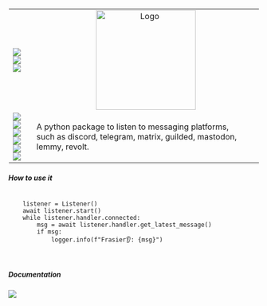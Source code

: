 
<table style="border: 1px solid transparent">
  <tr>
    <td>
<a href="https://talkytrader.github.io/wiki/"><img src="https://img.shields.io/badge/Wiki-%23000000.svg?style=for-the-badge&logo=wikipedia&logoColor=white"></a>
<a href="https://github.com/mraniki/tt/"><img src="https://img.shields.io/badge/github-%23000000.svg?style=for-the-badge&logo=github&logoColor=white"></a><br>
<a href="https://hub.docker.com/r/mraniki/tt"><img src="https://img.shields.io/docker/pulls/mraniki/tt?style=for-the-badge"></a><br>
    </td>
    <td align="center"><img width="200" alt="Logo" src="https://user-images.githubusercontent.com/8766259/242846519-f76331f6-8821-49eb-8f1c-06aedd8557be.jpeg"></td>
  </tr>
  <tr>
    <td>
      <a href="https://pypi.org/project/iamlistening/"><img src="https://img.shields.io/pypi/v/iamlistening?style=for-the-badge&logo=PyPI&logoColor=white"></a><br>
      <a href="https://pypi.org/project/iamlistening/"><img src="https://img.shields.io/pypi/dm/iamlistening?style=for-the-badge&logo=PyPI&logoColor=white&label=pypi&labelColor=grey"></a><br>
      <a href="https://github.com/mraniki/iamlistening/"><img src="https://img.shields.io/github/actions/workflow/status/mraniki/iamlistening/%F0%9F%91%B7Flow.yml?style=for-the-badge&logo=GitHub&logoColor=white"></a><br>
   <a href="https://talky.readthedocs.io/"><img src="https://readthedocs.org/projects/iamlistening/badge/?version=latest&style=for-the-badge"></a><br>
   <a href="https://codebeat.co/projects/github-com-mraniki-iamlistening-main"><img src="https://codebeat.co/badges/4085334e-4590-41f6-a70c-69e9a2641c79"/></a><br>
   <a href="https://codecov.io/gh/mraniki/iamlistening"> <img src="https://codecov.io/gh/mraniki/iamlistening/branch/main/graph/badge.svg?token=QZ55U6KQFN"/></a><br>
    </td>
    <td align="left"> 
       A python package to listen to messaging platforms,<br>
       such as discord, telegram, matrix, guilded, mastodon, lemmy, revolt.
    </td>
     
  </tr>
</table>

<h5>How to use it</h5>
<pre>
<code>
    listener = Listener()
    await listener.start()
    while listener.handler.connected:
        msg = await listener.handler.get_latest_message()
        if msg:
            logger.info(f"Frasier👂: {msg}")

</code>
</pre>


<h5>Documentation</h5>
<a href="https://talky.readthedocs.io/projects/iamlistening/en/latest/"><img src="https://img.shields.io/badge/Documentation-000000?style=for-the-badge&logo=readthedocs&logoColor=white"></a><br>



